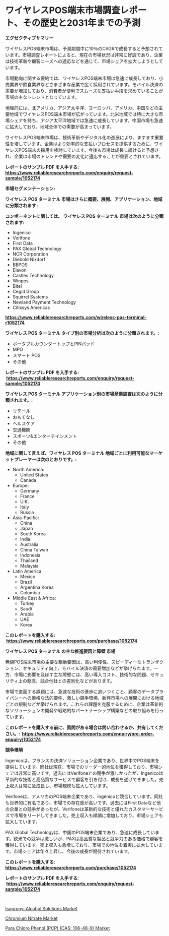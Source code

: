 <p><h1>ワイヤレスPOS端末市場調査レポート、その歴史と2031年までの予測</h1></p><p><strong>エグゼクティブサマリー</strong></p>
<p><p>ワイヤレスPOS端末市場は、予測期間中に10％のCAGRで成長すると予想されています。市場調査レポートによると、現在の市場状況は非常に好調であり、企業は技術革新や顧客ニーズへの適応などを通じて、市場シェアを拡大しようとしています。</p><p>市場動向に関する要約では、ワイヤレスPOS端末市場は急速に成長しており、小売業界や飲食業界などさまざまな産業で広く採用されています。モバイル決済の需要が増加しており、消費者が便利でスムーズな支払い手段を求めていることが市場の主なトレンドとなっています。</p><p>地理的には、北アメリカ、アジア太平洋、ヨーロッパ、アメリカ、中国などの主要地域でワイヤレスPOS端末市場が広がっています。北米地域では特に大きな市場シェアを持ち、アジア太平洋地域では急速に成長しています。中国市場も急速に拡大しており、地域全体での需要が高まっています。</p><p>ワイヤレスPOS端末市場は、技術革新やデジタル化の進展により、ますます重要性を増しています。企業はより効率的な支払いプロセスを提供するために、ワイヤレスPOS端末の採用を検討しています。今後も市場は成長し続けると予想され、企業は市場のトレンドや需要の変化に適応することが重要とされています。</p></p>
<p><strong>レポートのサンプル PDF を入手する: <a href="https://www.reliableresearchreports.com/enquiry/request-sample/1052174">https://www.reliableresearchreports.com/enquiry/request-sample/1052174</a></strong></p>
<p><strong>市場セグメンテーション:</strong></p>
<p><strong> ワイヤレス POS ターミナル 市場はさらに概要、展開、アプリケーション、地域に分類されます :</strong></p>
<p><strong>コンポーネントに関しては、 ワイヤレス POS ターミナル 市場は次のように分類されます: &nbsp;</strong></p>
<p><ul><li>Ingenico</li><li>Verifone</li><li>First Data</li><li>PAX Global Technology</li><li>NCR Corporation</li><li>Diebold Nixdorf</li><li>BBPOS</li><li>Elavon</li><li>Castles Technology</li><li>Winpos</li><li>Bitel</li><li>Cegid Group</li><li>Squirrel Systems</li><li>Newland Payment Technology</li><li>Citixsys Americas</li></ul></p>
<p><strong><a href="https://www.reliableresearchreports.com/wireless-pos-terminal-r1052174">https://www.reliableresearchreports.com/wireless-pos-terminal-r1052174</a></strong></p>
<p><strong> ワイヤレス POS ターミナル タイプ別の市場分析は次のように分類されます。:</strong></p>
<p><ul><li>ポータブルカウンタートップとPINパッド</li><li>MPO</li><li>スマート POS</li><li>その他</li></ul></p>
<p><strong>レポートのサンプル PDF を入手する: &nbsp;<a href="https://www.reliableresearchreports.com/enquiry/request-sample/1052174">https://www.reliableresearchreports.com/enquiry/request-sample/1052174</a></strong></p>
<p><strong> ワイヤレス POS ターミナル アプリケーション別の市場産業調査は次のように分類されます。:</strong></p>
<p><ul><li>リテール</li><li>おもてなし</li><li>ヘルスケア</li><li>交通機関</li><li>スポーツ&エンターテインメント</li><li>その他</li></ul></p>
<p><strong>地域に関して言えば、ワイヤレス POS ターミナル 地域ごとに利用可能なマーケットプレーヤーは次のとおりです。:</strong></p>
<p><ul>
    <li>
        North America:
        <ul>
            <li>United States</li>
            <li>Canada</li>
        </ul>
    </li>
    <li>
        Europe:
        <ul>
            <li>Germany</li>
            <li>France</li>
            <li>U.K.</li>
            <li>Italy</li>
            <li>Russia</li>
        </ul>
    </li>
    <li>
        Asia-Pacific:
        <ul>
            <li>China</li>
            <li>Japan</li>
            <li>South Korea</li>
            <li>India</li>
            <li>Australia</li>
            <li>China Taiwan</li>
            <li>Indonesia</li>
            <li>Thailand</li>
            <li>Malaysia</li>
        </ul>
    </li>
    <li>
        Latin America:
        <ul>
            <li>Mexico</li>
            <li>Brazil</li>
            <li>Argentina Korea</li>
            <li>Colombia</li>
        </ul>
    </li>
    <li>
        Middle East & Africa:
        <ul>
            <li>Turkey</li>
            <li>Saudi</li>
            <li>Arabia</li>
            <li>UAE</li>
            <li>Korea</li>
        </ul>
    </li>
    </ul></p>
<p><strong>このレポートを購入する: &nbsp;<a href="https://www.reliableresearchreports.com/purchase/1052174">https://www.reliableresearchreports.com/purchase/1052174</a></strong></p>
<p><strong>ワイヤレス POS ターミナル の主な推進要因と障壁 市場</strong></p>
<p><p>無線POS端末市場の主要な駆動要因は、高い利便性、スピーディーなトランザクション、セキュリティ向上、モバイル決済の需要増加などが挙げられます。一方、市場に影響を及ぼす主な障壁には、高い導入コスト、技術的な問題、セキュリティ上の懸念、競合他社との差別化などがあります。</p><p>市場で直面する課題には、急速な技術の進歩に追いつくこと、顧客のデータプライバシーへの厳格な法的要件、激しい競争環境、新興市場への展開における地域ごとの規制などが挙げられます。これらの課題を克服するために、企業は革新的なソリューションの開発や戦略的なパートナーシップ構築などの取り組みを行っています。</p></p>
<p><strong>このレポートを購入する前に、質問がある場合は問い合わせるか、共有してください。:&nbsp; <a href="https://www.reliableresearchreports.com/enquiry/pre-order-enquiry/1052174">https://www.reliableresearchreports.com/enquiry/pre-order-enquiry/1052174</a></strong></p>
<p><strong>競争環境</strong></p>
<p><p>Ingenicoは、フランスの決済ソリューション企業であり、世界中でPOS端末を提供しています。同社は現在、市場でのリーダー的地位を獲得しており、市場シェアは非常に高いです。過去にはVerifoneとの競争が激しかったが、Ingenicoは革新的な技術と高品質なサービスで顧客を引き付け、成長を遂げてきました。売上収入は常に急成長し、市場規模も拡大しています。</p><p>Verifoneは、アメリカのPOS端末企業であり、Ingenicoと競合しています。同社も世界的に有名であり、市場での存在感が高いです。過去にはFirst Dataなど他の企業との競争があったが、Verifoneは革新的な技術と優れたカスタマーサービスで市場をリードしてきました。売上収入も順調に増加しており、市場シェアも拡大しています。</p><p>PAX Global Technologyは、中国のPOS端末企業であり、急速に成長しています。欧米での競争は激しいが、PAXは高品質な製品と競争力のある価格で顧客を獲得しています。売上収入も急増しており、市場での地位を着実に拡大しています。市場シェアは年々上昇し、今後の成長が期待されています。</p></p>
<p><strong>このレポートを購入する: &nbsp; <a href="https://www.reliableresearchreports.com/purchase/1052174">https://www.reliableresearchreports.com/purchase/1052174</a></strong></p>
<p><strong>レポートのサンプル PDF を入手する: &nbsp;<a href="https://www.reliableresearchreports.com/enquiry/request-sample/1052174">https://www.reliableresearchreports.com/enquiry/request-sample/1052174</a></strong><strong></strong></p>
<p>&nbsp;</p>
<p><p><a href="https://www.linkedin.com/pulse/isopropyl-alcohol-solutions-market-insights-players-forecast-27fye?trackingId=TUpq6kj5jlHjwEJChbzjIg%3D%3D">Isopropyl Alcohol Solutions Market</a></p><p><a href="https://www.linkedin.com/pulse/chromium-nitrate-market-size-growth-segmentation-regional-zicaf?trackingId=IJy8BEnSvlM3FeH3%2Ba1v%2Fg%3D%3D">Chromium Nitrate Market</a></p><p><a href="https://www.linkedin.com/pulse/para-chloro-phenol-pcp-cas-106-48-9-market-centers-aspects-1gvbe?trackingId=kh22YXsAoMFkrnSQQfEosw%3D%3D">Para Chloro Phenol (PCP) (CAS: 106-48-9) Market</a></p></p>